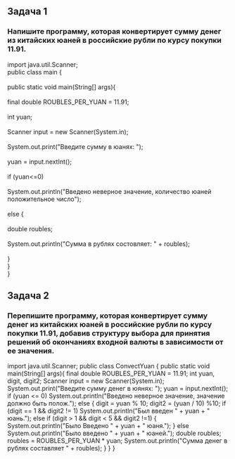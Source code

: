 ## Задача 1 ##
### Напишите программу, которая конвертирует сумму денег из китайских юаней в российские рубли по курсу покупки 11.91. ###
import java.util.Scanner; <br>
public class main {<br>
    <br>public static void main(String[] args){<br>
        <br>final double ROUBLES_PER_YUAN = 11.91;<br>
        <br>int yuan;<br>
        <br>Scanner input = new Scanner(System.in);<br>
        <br>System.out.print("Введите сумму в юанях: ");<br>
        <br>yuan = input.nextInt();<br>
        <br>if (yuan<=0)<br>
            <br>System.out.println("Введено неверное значение, количество юаней положительное число");<br>
        <br>else {<br>
            <br>double roubles;<br>
            <br>System.out.println("Сумма в рублях состовляет: " + roubles);<br>
        <br>}
    <br>}
<br>}


## Задача 2 ##
### Перепишите программу, которая конвертирует сумму денег из китайских юаней в российские рубли по курсу покупки 11.91, добавив структуру выбора для принятия решений об окончаниях входной валюты в зависимости от ее значения. ### 
import java.util.Scanner;
public class ConvectYuan {
    public static void main(String[] args){
        final double ROUBLES_PER_YUAN = 11.91;
        int yuan, digit, digit2;
        Scanner input = new Scanner(System.in);
        System.out.print("Введите сумму денег в юянях: ");
        yuan = input.nextInt();
        if (yuan <= 0)
            System.out.println("Введено неверное значение, значение должно быть полож.");
        else {
            digit = yuan % 10;
            digit2 = (yuan / 10) %10;
            if (digit == 1 && digit2 != 1)
                System.out.println("Был введен " + yuan + " юань.");
            else if (digit > 1 && digit < 5 && digit2 !=1) {
                System.out.println("Было Введено " + yuan + " юаня.");
            } else
                System.out.println("Было введено " + yuan + " юаней.");
            double roubles;
            roubles = ROUBLES_PER_YUAN * yuan;
            System.out.println("Сумма денег в рублях составляет " + roubles);
        }
    }
}
